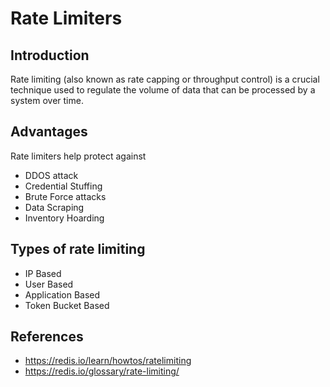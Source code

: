 # Rate Limiters

## Introduction
Rate limiting (also known as rate capping or throughput control) is a crucial technique used to regulate the volume of data that can be processed by a system over time.

## Advantages
Rate limiters help protect against
* DDOS attack
* Credential Stuffing
* Brute Force attacks
* Data Scraping
* Inventory Hoarding

## Types of rate limiting
* IP Based
* User Based
* Application Based
* Token Bucket Based

## References
* https://redis.io/learn/howtos/ratelimiting
* https://redis.io/glossary/rate-limiting/


